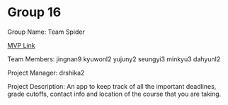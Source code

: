 # Group 16
Group Name: Team Spider

[MVP Link](https://docs.google.com/document/d/1Pp66mlivtYYcQ11E7hSmeL3Ff_71C9ShpKb6UikNmck/edit?usp=sharing)

Team Members: jingnan9	kyuwonl2	yujuny2	seungyi3 minkyu3 dahyunl2

Project Manager: drshika2

Project Description: An app to keep track of all the important deadlines, grade cutoffs, contact info and location of the course that you are taking. 
